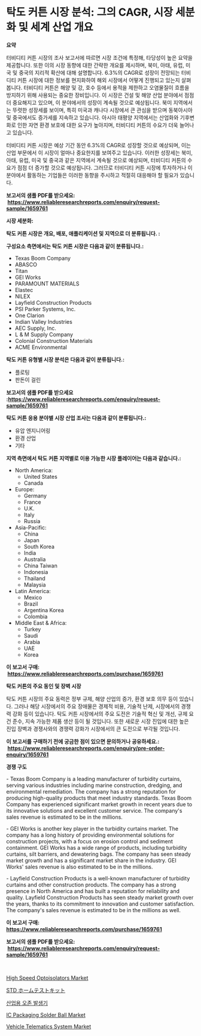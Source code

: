 <p><h1>탁도 커튼 시장 분석: 그의 CAGR, 시장 세분화 및 세계 산업 개요</h1></p><p><strong>요약</strong></p>
<p><p>터비디티 커튼 시장의 조사 보고서에 따르면 시장 조건에 특정해, 타당성이 높은 요약을 제공합니다. 또한 이의 시장 동향에 대한 간략한 개요를 제시하며, 북미, 아태, 유럽, 미국 및 중국의 지리적 확산에 대해 설명합니다. 6.3%의 CAGR로 성장이 전망되는 터비디티 커튼 시장에 대한 정보를 현지화하여 해외 시장에서 어떻게 진행되고 있는지 살펴봅니다. 터비디티 커튼은 해양 및 강, 호수 등에서 용적을 제한하고 오염물질이 흐름을 방지하기 위해 사용되는 중요한 장비입니다. 이 시장은 건설 및 해양 산업 분야에서 점점 더 중요해지고 있으며, 이 분야에서의 성장이 계속될 것으로 예상됩니다. 북미 지역에서는 뚜렷한 성장세를 보이며, 특히 미국과 캐나다 시장에서 큰 관심을 받으며 동북아시아 및 중국에서도 증가세를 지속하고 있습니다. 아시아 태평양 지역에서는 산업화와 기후변화로 인한 자연 환경 보호에 대한 요구가 높아지며, 터비디티 커튼의 수요가 더욱 늘어나고 있습니다.</p><p>터비디티 커튼 시장은 예상 기간 동안 6.3%의 CAGR로 성장할 것으로 예상되며, 이는 산업 부문에서 이 시장이 얼마나 중요한지를 보여주고 있습니다. 이러한 성장세는 북미, 아태, 유럽, 미국 및 중국과 같은 지역에서 계속될 것으로 예상되며, 터비디티 커튼의 수요가 점점 더 증가할 것으로 예상됩니다. 그러므로 터비디티 커튼 시장에 투자하거나 이 분야에서 활동하는 기업들은 이러한 동향을 주시하고 적절히 대응해야 할 필요가 있습니다.</p></p>
<p><strong>보고서의 샘플 PDF를 받으세요: &nbsp;<a href="https://www.reliableresearchreports.com/enquiry/request-sample/1659761">https://www.reliableresearchreports.com/enquiry/request-sample/1659761</a></strong></p>
<p><strong>시장 세분화:</strong></p>
<p><strong> 탁도 커튼 시장은 개요, 배포, 애플리케이션 및 지역으로 더 분류됩니다. :</strong></p>
<p><strong>구성요소 측면에서는 탁도 커튼 시장은 다음과 같이 분류됩니다.:</strong></p>
<p><ul><li>Texas Boom Company</li><li>ABASCO</li><li>Titan</li><li>GEI Works</li><li>PARAMOUNT MATERIALS</li><li>Elastec</li><li>NILEX</li><li>Layfield Construction Products</li><li>PSI Parker Systems, Inc.</li><li>One Clarion</li><li>Indian Valley Industries</li><li>AEC Supply, Inc.</li><li>L & M Supply Company</li><li>Colonial Construction Materials</li><li>ACME Environmental</li></ul></p>
<p><strong> 탁도 커튼 유형별 시장 분석은 다음과 같이 분류됩니다.:</strong></p>
<p><ul><li>플로팅</li><li>판돈이 걸린</li></ul></p>
<p><strong>보고서의 샘플 PDF를 받으세요 :<a href="https://www.reliableresearchreports.com/enquiry/request-sample/1659761">https://www.reliableresearchreports.com/enquiry/request-sample/1659761</a></strong></p>
<p><strong> 탁도 커튼 응용 분야별 시장 산업 조사는 다음과 같이 분류됩니다.:</strong></p>
<p><ul><li>유압 엔지니어링</li><li>환경 산업</li><li>기타</li></ul></p>
<p><strong>지역 측면에서 탁도 커튼 지역별로 이용 가능한 시장 플레이어는 다음과 같습니다.:</strong></p>
<p><ul>
    <li>
        North America:
        <ul>
            <li>United States</li>
            <li>Canada</li>
        </ul>
    </li>
    <li>
        Europe:
        <ul>
            <li>Germany</li>
            <li>France</li>
            <li>U.K.</li>
            <li>Italy</li>
            <li>Russia</li>
        </ul>
    </li>
    <li>
        Asia-Pacific:
        <ul>
            <li>China</li>
            <li>Japan</li>
            <li>South Korea</li>
            <li>India</li>
            <li>Australia</li>
            <li>China Taiwan</li>
            <li>Indonesia</li>
            <li>Thailand</li>
            <li>Malaysia</li>
        </ul>
    </li>
    <li>
        Latin America:
        <ul>
            <li>Mexico</li>
            <li>Brazil</li>
            <li>Argentina Korea</li>
            <li>Colombia</li>
        </ul>
    </li>
    <li>
        Middle East & Africa:
        <ul>
            <li>Turkey</li>
            <li>Saudi</li>
            <li>Arabia</li>
            <li>UAE</li>
            <li>Korea</li>
        </ul>
    </li>
    </ul></p>
<p><strong>이 보고서 구매: &nbsp;<a href="https://www.reliableresearchreports.com/purchase/1659761">https://www.reliableresearchreports.com/purchase/1659761</a></strong></p>
<p><strong>탁도 커튼의 주요 동인 및 장벽 시장</strong></p>
<p><p>탁도 커튼 시장의 주요 동력은 정부 규제, 해양 산업의 증가, 환경 보호 의무 등이 있습니다. 그러나 해당 시장에서의 주요 장애물은 경제적 비용, 기술적 난제, 시장에서의 경쟁력 강화 등이 있습니다. 탁도 커튼 시장에서의 주요 도전은 기술적 혁신 및 개선, 규제 요건 준수, 지속 가능한 제품 생산 등이 될 것입니다. 또한 새로운 시장 진입에 대한 높은 진입 장벽과 경쟁사와의 경쟁력 강화가 시장에서의 큰 도전으로 부각될 것입니다.</p></p>
<p><strong>이 보고서를 구매하기 전에 궁금한 점이 있으면 문의하거나 공유하세요.: &nbsp;<a href="https://www.reliableresearchreports.com/enquiry/pre-order-enquiry/1659761">https://www.reliableresearchreports.com/enquiry/pre-order-enquiry/1659761</a></strong></p>
<p><strong>경쟁 구도</strong></p>
<p><p>- Texas Boom Company is a leading manufacturer of turbidity curtains, serving various industries including marine construction, dredging, and environmental remediation. The company has a strong reputation for producing high-quality products that meet industry standards. Texas Boom Company has experienced significant market growth in recent years due to its innovative solutions and excellent customer service. The company's sales revenue is estimated to be in the millions.</p><p>- GEI Works is another key player in the turbidity curtains market. The company has a long history of providing environmental solutions for construction projects, with a focus on erosion control and sediment containment. GEI Works has a wide range of products, including turbidity curtains, silt barriers, and dewatering bags. The company has seen steady market growth and has a significant market share in the industry. GEI Works' sales revenue is also estimated to be in the millions.</p><p>- Layfield Construction Products is a well-known manufacturer of turbidity curtains and other construction products. The company has a strong presence in North America and has built a reputation for reliability and quality. Layfield Construction Products has seen steady market growth over the years, thanks to its commitment to innovation and customer satisfaction. The company's sales revenue is estimated to be in the millions as well.</p></p>
<p><strong>이 보고서 구매: &nbsp; <a href="https://www.reliableresearchreports.com/purchase/1659761">https://www.reliableresearchreports.com/purchase/1659761</a></strong></p>
<p><strong>보고서의 샘플 PDF를 받으세요: &nbsp;<a href="https://www.reliableresearchreports.com/enquiry/request-sample/1659761">https://www.reliableresearchreports.com/enquiry/request-sample/1659761</a></strong><strong></strong></p>
<p>&nbsp;</p>
<p><p><a href="https://github.com/bmorecock/Market-Research-Report-List-2/blob/main/high-speed-optoisolators-market.md">High Speed Optoisolators Market</a></p><p><a href="https://github.com/cnnriuez22368/Market-Research-Report-List-1/blob/main/902730313833.md">STD ホームテストキット</a></p><p><a href="https://github.com/vs10l4sfg5c/Market-Research-Report-List-1/blob/main/403169312804.md">산업용 오존 발생기</a></p><p><a href="https://github.com/Krish2023na/Market-Research-Report-List-3/blob/main/ic-packaging-solder-ball-market.md">IC Packaging Solder Ball Market</a></p><p><a href="https://issuu.com/reportprime-2/docs/vehicle-telematics-system-market-size-2030.pptx">Vehicle Telematics System Market</a></p></p>